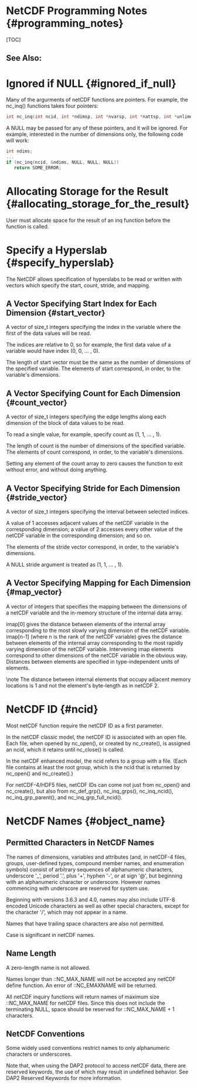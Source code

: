 # NetCDF Programming Notes {#programming_notes}

[TOC]

<H2>See Also:</H2>

# Ignored if NULL {#ignored_if_null}

Many of the argurments of netCDF functions are pointers. For example,
the nc_inq() functions takes four pointers:

~~~.C
int nc_inq(int ncid, int *ndimsp, int *nvarsp, int *nattsp, int *unlimdimidp);
~~~

A NULL may be passed for any of these pointers, and it will be ignored. For example, interested in the number of dimensions only, the following code will work:

~~~.C
int ndims;
...
if (nc_inq(ncid, &ndims, NULL, NULL, NULL))
   return SOME_ERROR;
~~~

# Allocating Storage for the Result {#allocating_storage_for_the_result}

User must allocate space for the result of an inq function before the function is called.

# Specify a Hyperslab {#specify_hyperslab}

The NetCDF allows specification of hyperslabs to be read or written
with vectors which specify the start, count, stride, and mapping.

## A Vector Specifying Start Index for Each Dimension {#start_vector}

A vector of size_t integers specifying the index in the
variable where the first of the data values will be read.

The indices are relative to 0, so for example, the first data value of
a variable would have index (0, 0, ... , 0).

The length of start vector must be the same as the number of
dimensions of the specified variable. The elements of start
correspond, in order, to the variable's dimensions.

## A Vector Specifying Count for Each Dimension {#count_vector}

A vector of size_t integers specifying the edge lengths
along each dimension of the block of data values to be read.

To read a single value, for example, specify count as (1, 1, ... , 1).

The length of count is the number of dimensions of the specified
variable. The elements of count correspond, in order, to the
variable's dimensions.

Setting any element of the count array to zero causes the function to
exit without error, and without doing anything.

## A Vector Specifying Stride for Each Dimension {#stride_vector}

A vector of size_t integers specifying the interval between selected
indices.

A value of 1 accesses adjacent values of the netCDF variable in the
corresponding dimension; a value of 2 accesses every other value of
the netCDF variable in the corresponding dimension; and so on.

The elements of the stride vector correspond, in order, to the
variable's dimensions.

A NULL stride argument is treated as (1, 1, ... , 1).

## A Vector Specifying Mapping for Each Dimension {#map_vector}

A vector of integers that specifies the mapping between the dimensions
of a netCDF variable and the in-memory structure of the internal data
array.

imap[0] gives the distance between elements of the internal array
corresponding to the most slowly varying dimension of the netCDF
variable. imap[n-1] (where n is the rank of the netCDF variable) gives
the distance between elements of the internal array corresponding to
the most rapidly varying dimension of the netCDF variable. Intervening
imap elements correspond to other dimensions of the netCDF variable in
the obvious way. Distances between elements are specified in
type-independent units of elements.

\note The distance between internal elements that occupy adjacent
memory locations is 1 and not the element's byte-length as in netCDF
2.

# NetCDF ID {#ncid}

Most netCDF function require the netCDF ID as a first parameter.

In the netCDF classic model, the netCDF ID is associated with an open
file. Each file, when opened by nc_open(), or created by nc_create(),
is assigned an ncid, which it retains until nc_close() is called.

In the netCDF enhanced model, the ncid refers to a group with a
file. (Each file contains at least the root group, which is the ncid
that is returned by nc_open() and nc_create().)

For netCDF-4/HDF5 files, netCDF IDs can come not just from nc_open()
and nc_create(), but also from nc_def_grp(), nc_inq_grps(),
nc_inq_ncid(), nc_inq_grp_parent(), and nc_inq_grp_full_ncid().

# NetCDF Names {#object_name}

## Permitted Characters in NetCDF Names

The names of dimensions, variables and attributes (and, in netCDF-4
files, groups, user-defined types, compound member names, and
enumeration symbols) consist of arbitrary sequences of alphanumeric
characters, underscore '_', period '.', plus '+', hyphen '-', or at
sign '@', but beginning with an alphanumeric character or
underscore. However names commencing with underscore are reserved for
system use.

Beginning with versions 3.6.3 and 4.0, names may also include UTF-8
encoded Unicode characters as well as other special characters, except
for the character '/', which may not appear in a name.

Names that have trailing space characters are also not permitted.

Case is significant in netCDF names.

## Name Length

A zero-length name is not allowed.

Names longer than ::NC_MAX_NAME will not be accepted any netCDF define
function. An error of ::NC_EMAXNAME will be returned.

All netCDF inquiry functions will return names of maximum size
::NC_MAX_NAME for netCDF files. Since this does not include the
terminating NULL, space should be reserved for ::NC_MAX_NAME + 1
characters.

## NetCDF Conventions

Some widely used conventions restrict names to only alphanumeric
characters or underscores.

Note that, when using the DAP2 protocol to access netCDF data, there
are reserved keywords, the use of which may result in undefined
behavior. See DAP2 Reserved Keywords for more information.
